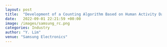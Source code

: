 ```yaml
---
layout: post
title:  "Development of a Counting Algorithm Based on Human Activity Data"
date:   2022-09-01 22:21:59 +00:00
image: /images/samsung_rc.png
categories: Industry
author: "Y. Lim"
venue: "Samsung Electronics"
---
```


